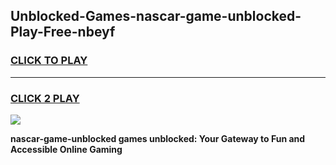 
## Unblocked-Games-nascar-game-unblocked-Play-Free-nbeyf
<h3>
<a href="https://premium76.site?title=nascar-game-unblocked&ref=19M">CLICK TO PLAY</a></h3>
<hr>

<h3>
<a href="https://premium76.site?title=nascar-game-unblocked&ref=19M">CLICK 2 PLAY</a>
  
</h3>

<a href="https://premium76.site?title=nascar-game-unblocked&ref=19M"><img src="https://clearcache.store/games.png"></a>


**nascar-game-unblocked games unblocked: Your Gateway to Fun and Accessible Online Gaming**
